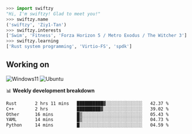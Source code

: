 ```python
>>> import swiftzy
"Hi, I'm swiftzy! Glad to meet you!"
>>> swiftzy.name
('swiftzy', 'Ziy1-Tan')
>>> swiftzy.interests
['Swim', 'Fitness', 'Forza Horizon 5 / Metro Exodus / The Witcher 3']
>>> swiftzy.learning
['Rust system programming', 'Virtio-FS', 'spdk']
```

## Working on

![Windows11](https://img.shields.io/badge/Windows%2011-00adef?style=flat-square&logo=windows&logoColor=ffffff)
![Ubuntu](https://img.shields.io/badge/Ubuntu%20(WSL)-dd4814?style=flat-square&logo=ubuntu&logoColor=ffffff)

📊 **Weekly development breakdown**
<!--START_SECTION:waka-->

```txt
Rust       2 hrs 11 mins   ██████████▓░░░░░░░░░░░░░░   42.37 %
C++        2 hrs           █████████▓░░░░░░░░░░░░░░░   39.02 %
Other      16 mins         █▒░░░░░░░░░░░░░░░░░░░░░░░   05.43 %
YAML       14 mins         █▒░░░░░░░░░░░░░░░░░░░░░░░   04.73 %
Python     14 mins         █░░░░░░░░░░░░░░░░░░░░░░░░   04.59 %
```

<!--END_SECTION:waka-->
